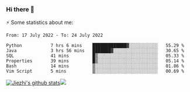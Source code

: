 ### Hi there 👋

⚡ Some statistics about me:


<!--START_SECTION:waka-->

```text
From: 17 July 2022 - To: 24 July 2022

Python           7 hrs 6 mins    █████████████▓░░░░░░░░░░░   55.29 %
Java             3 hrs 56 mins   ███████▓░░░░░░░░░░░░░░░░░   30.65 %
SQL              41 mins         █▒░░░░░░░░░░░░░░░░░░░░░░░   05.33 %
Properties       39 mins         █▒░░░░░░░░░░░░░░░░░░░░░░░   05.14 %
Bash             14 mins         ▒░░░░░░░░░░░░░░░░░░░░░░░░   01.86 %
Vim Script       5 mins          ▒░░░░░░░░░░░░░░░░░░░░░░░░   00.69 %
```

<!--END_SECTION:waka-->





[![Jiezhi's github stats](https://github-readme-stats.vercel.app/api?username=Jiezhi&show_icons=true)](https://github.com/Jiezhi/github-readme-stats)[![](https://stats.justsong.cn/api/leetcode/?username=Jiezhi)](https://leetcode.com/Jiezhi/) 
<!--
[![Top Langs](https://github-readme-stats.vercel.app/api/top-langs/?username=Jiezhi&hide=javascript,html)](https://github.com/Jiezhi/github-readme-stats)

**Jiezhi/Jiezhi** is a ✨ _special_ ✨ repository because its `README.md` (this file) appears on your GitHub profile.

Here are some ideas to get you started:

- 🔭 I’m currently working on ...
- 🌱 I’m currently learning ...
- 👯 I’m looking to collaborate on ...
- 🤔 I’m looking for help with ...
- 💬 Ask me about ...
- 📫 How to reach me: ...
- 😄 Pronouns: ...
- ⚡ Fun fact: ...
-->

